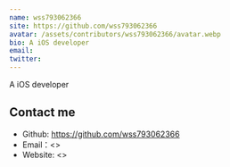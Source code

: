 ```yaml
---
name: wss793062366
site: https://github.com/wss793062366
avatar: /assets/contributors/wss793062366/avatar.webp
bio: A iOS developer
email: 
twitter: 
---
```


A iOS developer

## Contact me

- Github: <https://github.com/wss793062366>
- Email：<>
- Website: <>
